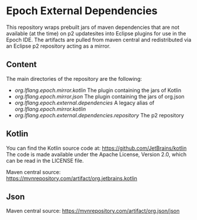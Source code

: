 # Epoch External Dependencies

This repository wraps prebuilt jars of maven dependencies that are not available (at the time) on p2 updatesites into Eclipse plugins for use in the Epoch IDE.
The artifacts are pulled from maven central and redistributed via an Eclipse p2 repository acting as a mirror.

## Content

The main directories of the repository are the following:

- *org.lflang.epoch.mirror.kotlin* The plugin containing the jars of Kotlin
- *org.lflang.epoch.mirror.json* The plugin containing the jars of org.json
- *org.lflang.epoch.external.dependencies* A legacy alias of *org.lflang.epoch.mirror.kotlin*
- *org.lflang.epoch.external.dependencies.repository* The p2 repository

## Kotlin

You can find the Kotlin source code at: https://github.com/JetBrains/kotlin
The code is made available under the Apache License, Version 2.0, which can be read in the LICENSE file.

Maven central source: https://mvnrepository.com/artifact/org.jetbrains.kotlin

## Json

Maven central source: https://mvnrepository.com/artifact/org.json/json

